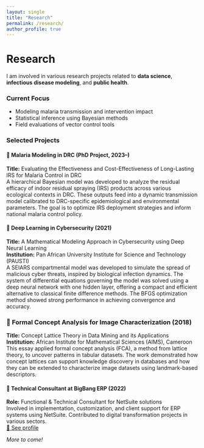 ```yaml
---
layout: single
title: "Research"
permalink: /research/
author_profile: true
---
```


# Research

I am involved in various research projects related to **data science**, **infectious disease modeling**, and **public health**.

### Current Focus

- Modeling malaria transmission and intervention impact
- Statistical inference using Bayesian methods
- Field evaluations of vector control tools

### Selected Projects

#### 🧮 Malaria Modeling in DRC (PhD Project, 2023–)
**Title:** Evaluating the Effectiveness and Cost-Effectiveness of Long-Lasting IRS for Malaria Control in DRC  
A hierarchical Bayesian model was developed to analyze the residual efficacy of indoor residual spraying (IRS) products across various ecological contexts in DRC. These outputs feed into a dynamic transmission model calibrated to DRC-specific epidemiological and environmental parameters. The goal is to optimize IRS deployment strategies and inform national malaria control policy.

#### 🧠 Deep Learning in Cybersecurity (2021)
**Title:** A Mathematical Modeling Approach in Cybersecurity using Deep Neural Learning  
**Institution:** Pan African University Institute for Science and Technology (PAUSTI)  
A SEIARS compartmental model was developed to simulate the spread of malicious cyber threats, inspired by biological infection dynamics. The system of differential equations governing the model was solved using a deep neural network with one hidden layer, offering a compact and efficient alternative to classical finite difference methods. The BFGS optimization method showed strong performance in achieving convergence and accuracy.

### 🧮 Formal Concept Analysis for Image Characterization (2018)
**Title:** Concept Lattice Theory in Data Mining and its Applications
**Institution:** African Institute for Mathematical Sciences (AIMS), Cameroon  
This essay applied formal concept analysis (FCA), a method from lattice theory, to uncover patterns in tabular datasets. The work demonstrated how concept lattices can support knowledge discovery in databases and how they can be extended to characterize image datasets using landmark-based descriptors.

#### 💼 Technical Consultant at BigBang ERP (2022)
**Role:** Functional & Technical Consultant for NetSuite solutions  
Involved in implementation, customization, and client support for ERP systems using NetSuite. Contributed to digital transformation projects in various sectors.  
[🔗 See profile](https://bigbang360.com/fr/teams/pascal-sungu-ngoy-2/)

_More to come!_